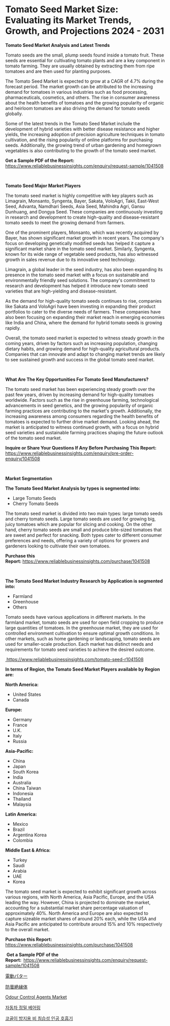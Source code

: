 <p><h1>Tomato Seed Market Size: Evaluating its Market Trends, Growth, and Projections 2024 - 2031</h1></p><p><strong>Tomato Seed Market Analysis and Latest Trends</strong></p>
<p><p>Tomato seeds are the small, plump seeds found inside a tomato fruit. These seeds are essential for cultivating tomato plants and are a key component in tomato farming. They are usually obtained by extracting them from ripe tomatoes and are then used for planting purposes.</p><p>The Tomato Seed Market is expected to grow at a CAGR of 4.7% during the forecast period. The market growth can be attributed to the increasing demand for tomatoes in various industries such as food processing, pharmaceuticals, cosmetics, and others. The rise in consumer awareness about the health benefits of tomatoes and the growing popularity of organic and heirloom tomatoes are also driving the demand for tomato seeds globally.</p><p>Some of the latest trends in the Tomato Seed Market include the development of hybrid varieties with better disease resistance and higher yields, the increasing adoption of precision agriculture techniques in tomato cultivation, and the rising popularity of online platforms for purchasing seeds. Additionally, the growing trend of urban gardening and homegrown vegetables is also contributing to the growth of the tomato seed market.</p></p>
<p><strong>Get a Sample PDF of the Report:&nbsp;</strong> <a href="https://www.reliablebusinessinsights.com/enquiry/request-sample/1041508">https://www.reliablebusinessinsights.com/enquiry/request-sample/1041508</a></p>
<p>&nbsp;</p>
<p><strong>Tomato Seed Major Market Players</strong></p>
<p><p>The tomato seed market is highly competitive with key players such as Limagrain, Monsanto, Syngenta, Bayer, Sakata, VoloAgri, Takii, East-West Seed, Advanta, Namdhari Seeds, Asia Seed, Mahindra Agri, Gansu Dunhuang, and Dongya Seed. These companies are continuously investing in research and development to create high-quality and disease-resistant tomato seeds to meet the growing demand from farmers.</p><p>One of the prominent players, Monsanto, which was recently acquired by Bayer, has shown significant market growth in recent years. The company's focus on developing genetically modified seeds has helped it capture a significant market share in the tomato seed market. Similarly, Syngenta, known for its wide range of vegetable seed products, has also witnessed growth in sales revenue due to its innovative seed technology.</p><p>Limagrain, a global leader in the seed industry, has also been expanding its presence in the tomato seed market with a focus on sustainable and environmentally friendly seed solutions. The company's commitment to research and development has helped it introduce new tomato seed varieties that are high-yielding and disease-resistant.</p><p>As the demand for high-quality tomato seeds continues to rise, companies like Sakata and VoloAgri have been investing in expanding their product portfolios to cater to the diverse needs of farmers. These companies have also been focusing on expanding their market reach in emerging economies like India and China, where the demand for hybrid tomato seeds is growing rapidly.</p><p>Overall, the tomato seed market is expected to witness steady growth in the coming years, driven by factors such as increasing population, changing dietary habits, and growing demand for high-quality agricultural products. Companies that can innovate and adapt to changing market trends are likely to see sustained growth and success in the global tomato seed market.</p></p>
<p>&nbsp;</p>
<p><strong>What Are The Key Opportunities For Tomato Seed Manufacturers?</strong></p>
<p><p>The tomato seed market has been experiencing steady growth over the past few years, driven by increasing demand for high-quality tomatoes worldwide. Factors such as the rise in greenhouse farming, technological advancements in seed genetics, and the growing popularity of organic farming practices are contributing to the market's growth. Additionally, the increasing awareness among consumers regarding the health benefits of tomatoes is expected to further drive market demand. Looking ahead, the market is anticipated to witness continued growth, with a focus on hybrid seed varieties and sustainable farming practices shaping the future outlook of the tomato seed market.</p></p>
<p><strong>Inquire or Share Your Questions If Any Before Purchasing This Report:</strong> <a href="https://www.reliablebusinessinsights.com/enquiry/pre-order-enquiry/1041508">https://www.reliablebusinessinsights.com/enquiry/pre-order-enquiry/1041508</a></p>
<p>&nbsp;</p>
<p><strong>Market Segmentation</strong></p>
<p><strong>The Tomato Seed Market Analysis by types is segmented into:</strong></p>
<p><ul><li>Large Tomato Seeds</li><li>Cherry Tomato Seeds</li></ul></p>
<p><p>The tomato seed market is divided into two main types: large tomato seeds and cherry tomato seeds. Large tomato seeds are used for growing big, juicy tomatoes which are popular for slicing and cooking. On the other hand, cherry tomato seeds are small and produce bite-sized tomatoes that are sweet and perfect for snacking. Both types cater to different consumer preferences and needs, offering a variety of options for growers and gardeners looking to cultivate their own tomatoes.</p></p>
<p><strong>Purchase this Report:&nbsp;</strong><a href="https://www.reliablebusinessinsights.com/purchase/1041508">https://www.reliablebusinessinsights.com/purchase/1041508</a></p>
<p>&nbsp;</p>
<p><strong>The Tomato Seed Market Industry Research by Application is segmented into:</strong></p>
<p><ul><li>Farmland</li><li>Greenhouse</li><li>Others</li></ul></p>
<p><p>Tomato seeds have various applications in different markets. In the farmland market, tomato seeds are used for open field cropping to produce large quantities of tomatoes. In the greenhouse market, they are used for controlled environment cultivation to ensure optimal growth conditions. In other markets, such as home gardening or landscaping, tomato seeds are used for smaller-scale production. Each market has distinct needs and requirements for tomato seed varieties to achieve the desired outcome.</p></p>
<p><a href="https://www.reliablebusinessinsights.com/tomato-seed-r1041508">&nbsp;https://www.reliablebusinessinsights.com/tomato-seed-r1041508</a></p>
<p><strong>In terms of Region, the Tomato Seed Market Players available by Region are:</strong></p>
<p>
    <p> <strong> North America: </strong>
        <ul>
            <li>United States</li>
            <li>Canada</li>
        </ul>
        </p> 
    <p> <strong> Europe: </strong>
        <ul>
            <li>Germany</li>
            <li>France</li>
            <li>U.K.</li>
            <li>Italy</li>
            <li>Russia</li>
        </ul>
        </p> 
    <p> <strong> Asia-Pacific: </strong>
        <ul>
            <li>China</li>
            <li>Japan</li>
            <li>South Korea</li>
            <li>India</li>
            <li>Australia</li>
            <li>China Taiwan</li>
            <li>Indonesia</li>
            <li>Thailand</li>
            <li>Malaysia</li>
        </ul>
        </p> 
    <p> <strong> Latin America: </strong>
        <ul>
            <li>Mexico</li>
            <li>Brazil</li>
            <li>Argentina Korea</li>
            <li>Colombia</li>
        </ul>
        </p> 
    <p> <strong> Middle East & Africa: </strong>
        <ul>
            <li>Turkey</li>
            <li>Saudi</li>
            <li>Arabia</li>
            <li>UAE</li>
            <li>Korea</li>
        </ul>
    </p>
    </p>
<p><p>The tomato seed market is expected to exhibit significant growth across various regions, with North America, Asia Pacific, Europe, and the USA leading the way. However, China is projected to dominate the market, accounting for a substantial market share percentage valuation of approximately 40%. North America and Europe are also expected to capture sizeable market shares of around 20% each, while the USA and Asia Pacific are anticipated to contribute around 15% and 10% respectively to the overall market.</p></p>
<p><strong>Purchase this Report: </strong><a href="https://www.reliablebusinessinsights.com/purchase/1041508">https://www.reliablebusinessinsights.com/purchase/1041508</a></p>
<p>&nbsp;<strong>Get a Sample PDF of the Report:&nbsp;&nbsp;</strong><a href="https://www.reliablebusinessinsights.com/enquiry/request-sample/1041508">https://www.reliablebusinessinsights.com/enquiry/request-sample/1041508</a></p>
<p><strong></strong></p>
<p><p><a href="https://github.com/dawson566/Market-Research-Report-List-1/blob/main/1933853119601.md">電動パター</a></p><p><a href="https://github.com/DeonBoer2023/Market-Research-Report-List-1/blob/main/7555259119602.md">防曇絶縁体</a></p><p><a href="https://github.com/zkngisync/Market-Research-Report-List-1/blob/main/odour-control-agents-market.md">Odour Control Agents Market</a></p><p><a href="https://github.com/OliverBarry1954/Market-Research-Report-List-1/blob/main/7751750112260.md">자동차 정밀 베어링</a></p><p><a href="https://github.com/sammyUltyylrich9067856/Market-Research-Report-List-2/blob/main/1062078126792.md">코골이 방지용 비 침습성 인공 호흡기</a></p></p>